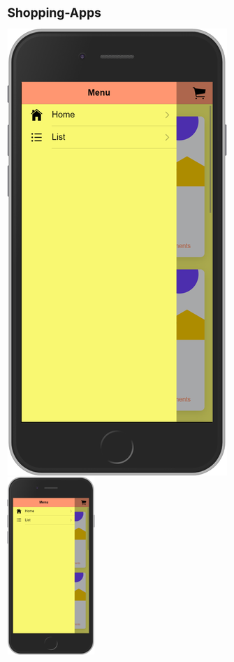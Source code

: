 # Shopping-Apps
![Image](https://raw.githubusercontent.com/mnashrullah/Shopping-Apps/master/screenshot/screenshot1.png)
<img src="https://raw.githubusercontent.com/mnashrullah/Shopping-Apps/master/screenshot/screenshot1.png" width="200">
